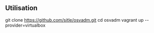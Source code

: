 ## Utilisation

 git clone https://github.com/sitle/osvadm.git
 cd osvadm
 vagrant up --provider=virtualbox



